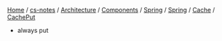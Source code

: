 [Home](https://mengxianbin.github.io) /
[cs-notes](https://mengxianbin.github.io/cs-notes/site) /
[Architecture](https://mengxianbin.github.io/cs-notes/site/Architecture) /
[Components](https://mengxianbin.github.io/cs-notes/site/Architecture/Components) /
[Spring](https://mengxianbin.github.io/cs-notes/site/Architecture/Components/Spring) /
[Spring](https://mengxianbin.github.io/cs-notes/site/Architecture/Components/Spring/Spring) /
[Cache](https://mengxianbin.github.io/cs-notes/site/Architecture/Components/Spring/Spring/Cache) /
[CachePut](https://mengxianbin.github.io/cs-notes/site/Architecture/Components/Spring/Spring/Cache/CachePut)

* always put